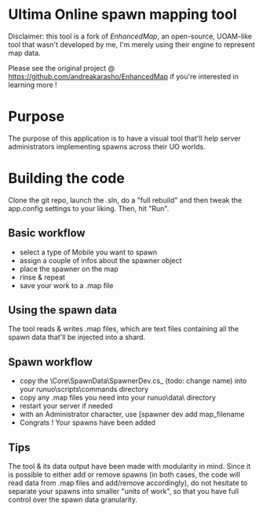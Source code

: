 # Ultima Online spawn mapping tool

Disclaimer: this tool is a fork of *EnhancedMap*, an open-source, UOAM-like tool that wasn't developed by me, I'm merely using their engine to represent map data.

Please see the original project @ https://github.com/andreakarasho/EnhancedMap if you're interested in learning more !

# Purpose

The purpose of this application is to have a visual tool that'll help server administrators implementing spawns across their UO worlds.

# Building the code

Clone the git repo, launch the .sln, do a "full rebuild" and then tweak the app.config settings to your liking. Then, hit "Run".

## Basic workflow

* select a type of Mobile you want to spawn
* assign a couple of infos about the spawner object
* place the spawner on the map
* rinse & repeat
* save your work to a .map file

## Using the spawn data

The tool reads & writes .map files, which are text files containing all the spawn data that'll be injected into a shard.

## Spawn workflow

* copy the \Core\SpawnData\SpawnerDev.cs_ (todo: change name) into your runuo\scripts\commands directory
* copy any .map files you need into your runuo\data\ directory
* restart your server if needed
* with an Administrator character, use [spawner dev add map_filename
* Congrats ! Your spawns have been added

## Tips

The tool & its data output have been made with modularity in mind. Since it is possible to either add or remove spawns (in both cases, the code will read data from .map files and add/remove accordingly), do not hesitate to separate your spawns into smaller "units of work", so that you have full control over the spawn data granularity.

